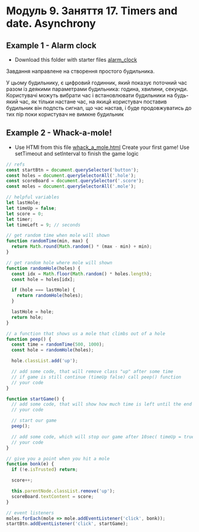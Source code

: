 # Модуль 9. Заняття 17. Timers and date. Asynchrony

## Example 1 - Alarm clock

- Download this folder with starter files
  [alarm_clock](./alarm_clock/alarm_clock.zip)

Завдання направлене на створення простого будильника.

У цьому будильнику, є цифровий годинник, який показує поточний час разом із
деякими параметрами будильника: година, хвилини, секунди. Користувачі можуть
вибрати час і встановлювати будильники на будь-який час, як тільки настане час,
на якицй користувач поставив будильник він подпсть сигнал, що час настав, і буде
продовжуватись до тих пір поки користувач не вимкне будильник

## Example 2 - Whack-a-mole!

- Use HTMl from this file [whack_a_mole.html](./game/index.html) Create your
  first game! Use setTimeout and setInterval to finish the game logic

```js
// refs
const startBtn = document.querySelector('button');
const holes = document.querySelectorAll('.hole');
const scoreBoard = document.querySelector('.score');
const moles = document.querySelectorAll('.mole');

// helpful variables
let lastHole;
let timeUp = false;
let score = 0;
let timer;
let timeLeft = 9; // seconds

// get random time when mole will shown
function randomTime(min, max) {
  return Math.round(Math.random() * (max - min) + min);
}

// get random hole where mole will shown
function randomHole(holes) {
  const idx = Math.floor(Math.random() * holes.length);
  const hole = holes[idx];

  if (hole === lastHole) {
    return randomHole(holes);
  }

  lastHole = hole;
  return hole;
}

// a function that shows us a mole that climbs out of a hole
function peep() {
  const time = randomTime(500, 1000);
  const hole = randomHole(holes);

  hole.classList.add('up');

  // add some code, that will remove class "up" after some time
  // if game is still continue (timeUp false) call peep() function
  // your code
}

function startGame() {
  // add some code, that will show how much time is left until the end of the game, if timeLeft === 0 change button text to "Game Over"
  // your code

  // start our game
  peep();

  // add some code, which will stop our game after 10sec( timeUp = true, game is over)
  // your code
}

// give you a point when you hit a mole
function bonk(e) {
  if (!e.isTrusted) return;

  score++;

  this.parentNode.classList.remove('up');
  scoreBoard.textContent = score;
}

// event listeners
moles.forEach(mole => mole.addEventListener('click', bonk));
startBtn.addEventListener('click', startGame);
```
